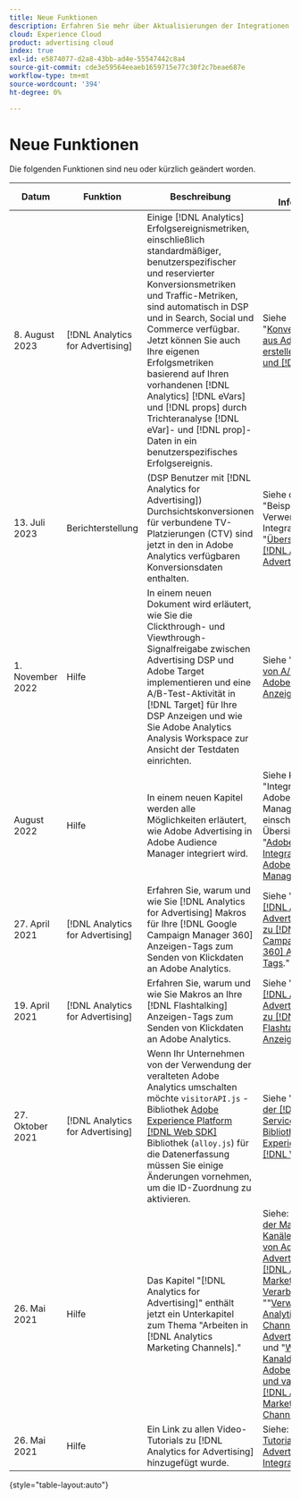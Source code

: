 ```yaml
---
title: Neue Funktionen
description: Erfahren Sie mehr über Aktualisierungen der Integrationen zwischen Adobe Advertising und anderen Produkten und Diensten in Adobe Experience Cloud.
cloud: Experience Cloud
product: advertising cloud
index: true
exl-id: e5874077-d2a8-43bb-ad4e-55547442c8a4
source-git-commit: cde3e59564eeaeb1659715e77c30f2c7beae687e
workflow-type: tm+mt
source-wordcount: '394'
ht-degree: 0%

---
```


# Neue Funktionen

Die folgenden Funktionen sind neu oder kürzlich geändert worden.

| Datum | Funktion | Beschreibung | Weitere Informationen |
| ---- | ------- | ----------- | -------------------- |
| 8. August 2023 | [!DNL Analytics for Advertising] | Einige [!DNL Analytics] Erfolgsereignismetriken, einschließlich standardmäßiger, benutzerspezifischer und reservierter Konversionsmetriken und Traffic-Metriken, sind automatisch in DSP und in Search, Social und Commerce verfügbar. Jetzt können Sie auch Ihre eigenen Erfolgsmetriken basierend auf Ihren vorhandenen [!DNL Analytics] [!DNL eVars] und [!DNL props] durch Trichteranalyse [!DNL eVar]- und [!DNL prop]-Daten in ein benutzerspezifisches Erfolgsereignis. | Siehe &quot;[Konversionsmetriken aus Adobe Analytics erstellen [!DNL eVars] und [!DNL Props]](/help/integrations/analytics/conversion-metrics-from-evars.md).&quot; |
| 13. Juli 2023 | Berichterstellung | (DSP Benutzer mit [!DNL Analytics for Advertising]) Durchsichtskonversionen für verbundene TV-Platzierungen (CTV) sind jetzt in den in Adobe Analytics verfügbaren Konversionsdaten enthalten. | Siehe den Abschnitt &quot;Beispiele für die Verwendung der Integration&quot;in &quot;[Übersicht über [!DNL Analytics for Advertising]](/help/integrations/analytics/overview.md#integration-examples).&quot; |
| 1. November 2022 | Hilfe | In einem neuen Dokument wird erläutert, wie Sie die Clickthrough- und Viewthrough-Signalfreigabe zwischen Advertising DSP und Adobe Target implementieren und eine A/B-Test-Aktivität in [!DNL Target] für Ihre DSP Anzeigen und wie Sie Adobe Analytics Analysis Workspace zur Ansicht der Testdaten einrichten. | Siehe &quot;[Konfigurieren von A/B-Tests in Adobe Target für Anzeigen DSP](/help/integrations/target/ab-tests-dsp.md).&quot; |
| August 2022 | Hilfe | In einem neuen Kapitel werden alle Möglichkeiten erläutert, wie Adobe Advertising in Adobe Audience Manager integriert wird. | Siehe Kapitel &quot;Integration mit Adobe Audience Manager&quot;, einschließlich einer Übersicht über &quot;[Adobe Advertising-Integrationen mit Adobe Audience Manager](/help/integrations/audience-manager/overview.md).&quot; |
| 27. April 2021 | [!DNL Analytics for Advertising] | Erfahren Sie, warum und wie Sie [!DNL Analytics for Advertising] Makros für Ihre [!DNL Google Campaign Manager 360] Anzeigen-Tags zum Senden von Klickdaten an Adobe Analytics. | Siehe &quot;[Anhängen [!DNL Analytics for Advertising] Makros zu [!DNL Google Campaign Manager 360] Anzeigen-Tags](/help/integrations/analytics/macros-google-campaign-manager.md).&quot; |
| 19. April 2021 | [!DNL Analytics for Advertising] | Erfahren Sie, warum und wie Sie Makros an Ihre [!DNL Flashtalking] Anzeigen-Tags zum Senden von Klickdaten an Adobe Analytics. | Siehe &quot;[Anhängen [!DNL Analytics for Advertising] Makros zu [!DNL Flashtalking] Anzeigen-Tags](/help/integrations/analytics/macros-flashtalking.md).&quot; |
| 27. Oktober 2021 | [!DNL Analytics for Advertising] | Wenn Ihr Unternehmen von der Verwendung der veralteten Adobe Analytics umschalten möchte `visitorAPI.js` -Bibliothek [Adobe Experience Platform [!DNL Web SDK]](https://experienceleague.adobe.com/docs/experience-platform/edge/home.html) Bibliothek (`alloy.js`) für die Datenerfassung müssen Sie einige Änderungen vornehmen, um die ID-Zuordnung zu aktivieren. | Siehe &quot;[Verwenden der [!DNL Last Event Service] JavaScript-Bibliothek mit Adobe Experience Platform [!DNL Web SDK]](/help/integrations/analytics/web-sdk.md).&quot; |
| 26. Mai 2021 | Hilfe | Das Kapitel &quot;[!DNL Analytics for Advertising]&quot; enthält jetzt ein Unterkapitel zum Thema &quot;Arbeiten in [!DNL Analytics Marketing Channels].&quot; | Siehe: &quot;[Grundlagen der Marketing-Kanäle](/help/integrations/analytics/marketing-channels/mc-overview.md), &quot;&quot;[Erstellen von Adobe Advertising-IDs [!DNL Analytics Marketing Channels] Verarbeitungsregeln](/help/integrations/analytics/marketing-channels/mc-ids.md), &quot;&quot;[Verwenden [!DNL Analytics Marketing Channels] mit Adobe Advertising-Daten](/help/integrations/analytics/marketing-channels/mc-ac-data.md),&quot; und &quot;[Warum Kanaldaten zwischen Adobe Advertising und variieren können [!DNL Analytics Marketing Channels]](/help/integrations/analytics/marketing-channels/mc-data-variances.md).&quot; |
| 26. Mai 2021 | Hilfe | Ein Link zu allen Video-Tutorials zu [!DNL Analytics for Advertising] hinzugefügt wurde. | Siehe: &quot;[Video-Tutorials zu Adobe Advertising-Integrationen](https://experienceleague.adobe.com/docs/advertising-learn/tutorials/overview.html).&quot; |

{style="table-layout:auto"}

<!-- At some point, just make this an overview page instead?

Adobe Advertising is integrated with the following Adobe Experience Cloud products:

* [Adobe Analytics](/help/integrations/analytics/overview.md)

* Adobe Audience Manager

* Adobe Campaign (Adobe Advertising Search only)

 -->

